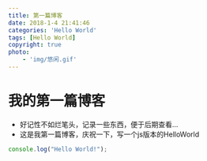```yaml
---
title: 第一篇博客
date: 2018-1-4 21:41:46
categories: 'Hello World'
tags: [Hello World]
copyright: true
photo: 
    - 'img/悠闲.gif'
---
```


# 我的第一篇博客
- 好记性不如烂笔头，记录一些东西，便于后期查看...
- 这是我第一篇博客，庆祝一下，写一个js版本的HelloWorld

```javascript
console.log("Hello World!");
```
